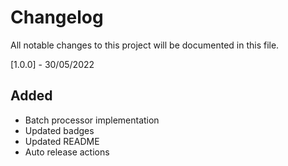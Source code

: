 # Changelog
All notable changes to this project will be documented in this file.

[1.0.0] - 30/05/2022
## Added
 - Batch processor implementation
 - Updated badges
 - Updated README
 - Auto release actions